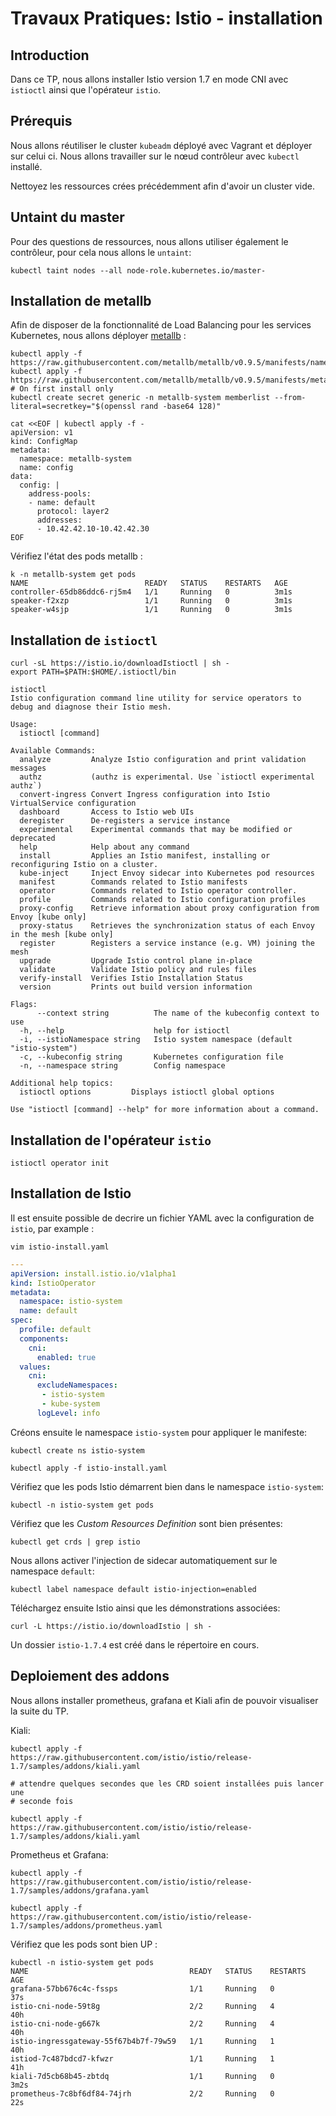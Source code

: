 # Travaux Pratiques: Istio - installation

## Introduction

Dans ce TP, nous allons installer Istio version 1.7 en mode CNI avec `istioctl`
ainsi que l'opérateur `istio`.

## Prérequis

Nous allons réutiliser le cluster `kubeadm` déployé avec Vagrant et déployer sur
celui ci. Nous allons travailler sur le nœud contrôleur avec `kubectl` installé.

Nettoyez les ressources crées précédemment afin d'avoir un cluster vide.

## Untaint du master

Pour des questions de ressources, nous allons utiliser également le contrôleur,
pour cela nous allons le `untaint`:

```console
kubectl taint nodes --all node-role.kubernetes.io/master-
```

## Installation de metallb

Afin de disposer de la fonctionnalité de Load Balancing pour les services
Kubernetes, nous allons déployer [metallb](https://metallb.universe.tf/installation/) :

```console
kubectl apply -f https://raw.githubusercontent.com/metallb/metallb/v0.9.5/manifests/namespace.yaml
kubectl apply -f https://raw.githubusercontent.com/metallb/metallb/v0.9.5/manifests/metallb.yaml
# On first install only
kubectl create secret generic -n metallb-system memberlist --from-literal=secretkey="$(openssl rand -base64 128)"

cat <<EOF | kubectl apply -f -
apiVersion: v1
kind: ConfigMap
metadata:
  namespace: metallb-system
  name: config
data:
  config: |
    address-pools:
    - name: default
      protocol: layer2
      addresses:
      - 10.42.42.10-10.42.42.30
EOF
```

Vérifiez l'état des pods metallb :

```console
k -n metallb-system get pods
NAME                          READY   STATUS    RESTARTS   AGE
controller-65db86ddc6-rj5m4   1/1     Running   0          3m1s
speaker-f2xzp                 1/1     Running   0          3m1s
speaker-w4sjp                 1/1     Running   0          3m1s
```

## Installation de `istioctl`

```console
curl -sL https://istio.io/downloadIstioctl | sh -
export PATH=$PATH:$HOME/.istioctl/bin

istioctl
Istio configuration command line utility for service operators to
debug and diagnose their Istio mesh.

Usage:
  istioctl [command]

Available Commands:
  analyze         Analyze Istio configuration and print validation messages
  authz           (authz is experimental. Use `istioctl experimental authz`)
  convert-ingress Convert Ingress configuration into Istio VirtualService configuration
  dashboard       Access to Istio web UIs
  deregister      De-registers a service instance
  experimental    Experimental commands that may be modified or deprecated
  help            Help about any command
  install         Applies an Istio manifest, installing or reconfiguring Istio on a cluster.
  kube-inject     Inject Envoy sidecar into Kubernetes pod resources
  manifest        Commands related to Istio manifests
  operator        Commands related to Istio operator controller.
  profile         Commands related to Istio configuration profiles
  proxy-config    Retrieve information about proxy configuration from Envoy [kube only]
  proxy-status    Retrieves the synchronization status of each Envoy in the mesh [kube only]
  register        Registers a service instance (e.g. VM) joining the mesh
  upgrade         Upgrade Istio control plane in-place
  validate        Validate Istio policy and rules files
  verify-install  Verifies Istio Installation Status
  version         Prints out build version information

Flags:
      --context string          The name of the kubeconfig context to use
  -h, --help                    help for istioctl
  -i, --istioNamespace string   Istio system namespace (default "istio-system")
  -c, --kubeconfig string       Kubernetes configuration file
  -n, --namespace string        Config namespace

Additional help topics:
  istioctl options         Displays istioctl global options

Use "istioctl [command] --help" for more information about a command.
```

## Installation de l'opérateur `istio`

```console
istioctl operator init
```

## Installation de Istio

Il est ensuite possible de decrire un fichier YAML avec la configuration de
`istio`, par example :

```console
vim istio-install.yaml
```

```yaml
---
apiVersion: install.istio.io/v1alpha1
kind: IstioOperator
metadata:
  namespace: istio-system
  name: default
spec:
  profile: default
  components:
    cni:
      enabled: true
  values:
    cni:
      excludeNamespaces:
       - istio-system
       - kube-system
      logLevel: info
```

Créons ensuite le namespace `istio-system` pour appliquer le manifeste:

```console
kubectl create ns istio-system

kubectl apply -f istio-install.yaml
```

Vérifiez que les pods Istio démarrent bien dans le namespace `istio-system`:

```console
kubectl -n istio-system get pods
```

Vérifiez que les *Custom Resources Definition* sont bien présentes:

```console
kubectl get crds | grep istio
```

Nous allons activer l'injection de sidecar automatiquement sur le namespace
`default`:

```console
kubectl label namespace default istio-injection=enabled
```

Téléchargez ensuite Istio ainsi que les démonstrations associées:

```
curl -L https://istio.io/downloadIstio | sh -
```

Un dossier `istio-1.7.4` est créé dans le répertoire en cours.

## Deploiement des addons

Nous allons installer prometheus, grafana et Kiali afin de pouvoir visualiser la
suite du TP.

Kiali:

```console
kubectl apply -f https://raw.githubusercontent.com/istio/istio/release-1.7/samples/addons/kiali.yaml

# attendre quelques secondes que les CRD soient installées puis lancer une
# seconde fois

kubectl apply -f https://raw.githubusercontent.com/istio/istio/release-1.7/samples/addons/kiali.yaml
```

Prometheus et Grafana:

```console
kubectl apply -f https://raw.githubusercontent.com/istio/istio/release-1.7/samples/addons/grafana.yaml

kubectl apply -f https://raw.githubusercontent.com/istio/istio/release-1.7/samples/addons/prometheus.yaml
```

Vérifiez que les pods sont bien UP :

```console
kubectl -n istio-system get pods
NAME                                    READY   STATUS    RESTARTS   AGE
grafana-57bb676c4c-fssps                1/1     Running   0          37s
istio-cni-node-59t8g                    2/2     Running   4          40h
istio-cni-node-g667k                    2/2     Running   4          40h
istio-ingressgateway-55f67b4b7f-79w59   1/1     Running   1          40h
istiod-7c487bdcd7-kfwzr                 1/1     Running   1          41h
kiali-7d5cb68b45-zbtdq                  1/1     Running   0          3m2s
prometheus-7c8bf6df84-74jrh             2/2     Running   0          22s
```

